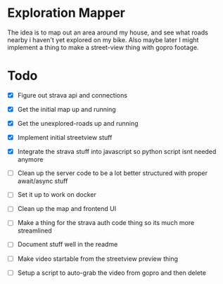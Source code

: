 # Exploration Mapper
The idea is to map out an area around my house, and see what roads nearby i haven't yet explored on my bike. Also maybe later I might implement a thing to make a street-view thing with gopro footage.

# Todo

- [x] Figure out strava api and connections
- [x] Get the initial map up and running
- [x] Get the unexplored-roads up and running
- [x] Implement initial streetview stuff
- [x] Integrate the strava stuff into javascript so python script isnt needed anymore
- [ ] Clean up the server code to be a lot better structured with proper await/async stuff
- [ ] Set it up to work on docker
- [ ] Clean up the map and frontend UI
- [ ] Make a thing for the strava auth code thing so its much more streamlined
- [ ] Document stuff well in the readme
- [ ] Make video startable from the streetview preview thing
- [ ] Setup a script to auto-grab the video from gopro and then delete

